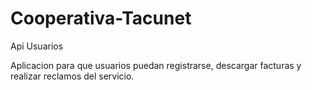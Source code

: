 # Cooperativa-Tacunet
Api Usuarios

Aplicacion para que usuarios puedan registrarse, descargar facturas y realizar reclamos del servicio.
